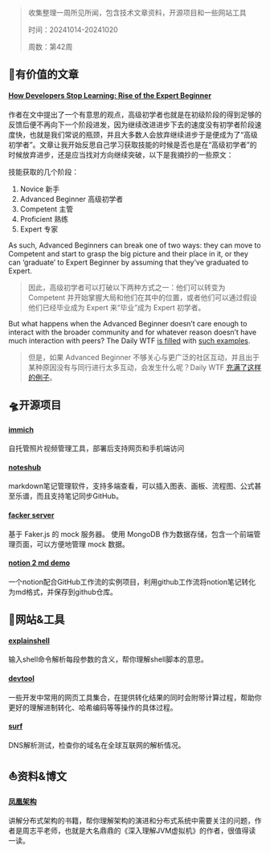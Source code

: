 >收集整理一周所见所闻，包含技术文章资料，开源项目和一些网站工具
>
>时间：20241014-20241020
>
>周数：第42周

## 📜有价值的文章

#### [How Developers Stop Learning: Rise of the Expert Beginner](https://daedtech.com/how-developers-stop-learning-rise-of-the-expert-beginner/)
作者在文中提出了一个有意思的观点，高级初学者也就是在初级阶段的得到足够的反馈后便不再向下一个阶段进发，因为继续改进进步下去的速度没有初学者阶段速度快，也就是我们常说的瓶颈，并且大多数人会放弃继续进步于是便成为了“高级初学者”。文章让我开始反思自己学习获取技能的时候是否也是在“高级初学者”的时候放弃进步，还是应当找对方向继续突破，以下是我摘抄的一些原文：

技能获取的几个阶段：
1. Novice 新手
2. Advanced Beginner 高级初学者
3. Competent 主管
4. Proficient 熟练
5. Expert 专家

As such, Advanced Beginners can break one of two ways: they can move to Competent and start to grasp the big picture and their place in it, or they can ‘graduate’ to Expert Beginner by assuming that they’ve graduated to Expert.  

>因此，高级初学者可以打破以下两种方式之一：他们可以转变为 Competent 并开始掌握大局和他们在其中的位置，或者他们可以通过假设他们已经毕业成为 Expert 来“毕业”成为 Expert 初学者。

But what happens when the Advanced Beginner doesn’t care enough to interact with the broader community and for whatever reason doesn’t have much interaction with peers? The Daily WTF [is filled](http://thedailywtf.com/Articles/The-Slowdown.aspx) with [such examples](http://thedailywtf.com/Articles/Batch-of-Trouble.aspx).  

>但是，如果 Advanced Beginner 不够关心与更广泛的社区互动，并且出于某种原因没有与同行进行太多互动，会发生什么呢？Daily WTF [充满了](http://thedailywtf.com/Articles/The-Slowdown.aspx)[这样的例子](http://thedailywtf.com/Articles/Batch-of-Trouble.aspx)。

## 🛸开源项目

#### [immich](https://github.com/immich-app/immich)
自托管照片视频管理工具，部署后支持网页和手机端访问

#### [noteshub](https://about.noteshub.app/)
markdown笔记管理软件，支持多端查看，可以插入图表、画板、流程图、公式甚至乐谱，而且支持笔记同步GitHub。

#### [facker server](https://github.com/Ray-D-Song/faker-server)
基于 Faker.js 的 mock 服务器。 使用 MongoDB 作为数据存储，包含一个前端管理页面，可以方便地管理 mock 数据。

#### [notion 2 md demo](https://github.com/thinkerchan/notion2md)
一个notion配合GitHub工作流的实例项目，利用github工作流将notion笔记转化为md格式，并保存到github仓库。

## 🚀网站&工具

#### [explainshell](https://www.explainshell.com/)
输入shell命令解析每段参数的含义，帮你理解shell脚本的意思。

#### [devtool](https://devtool.tech/for-star)
一些开发中常用的网页工具集合，在提供转化结果的同时会附带计算过程，帮助你更好的理解进制转化、哈希编码等等操作的具体过程。

#### [surf](https://dns.surf/)
DNS解析测试，检查你的域名在全球互联网的解析情况。

## ⛵资料&博文

#### [凤凰架构](https://icyfenix.cn/)
讲解分布式架构的书籍，帮你理解架构的演进和分布式系统中需要关注的问题，作者是周志平老师，也就是大名鼎鼎的《深入理解JVM虚拟机》的作者，很值得读一读。